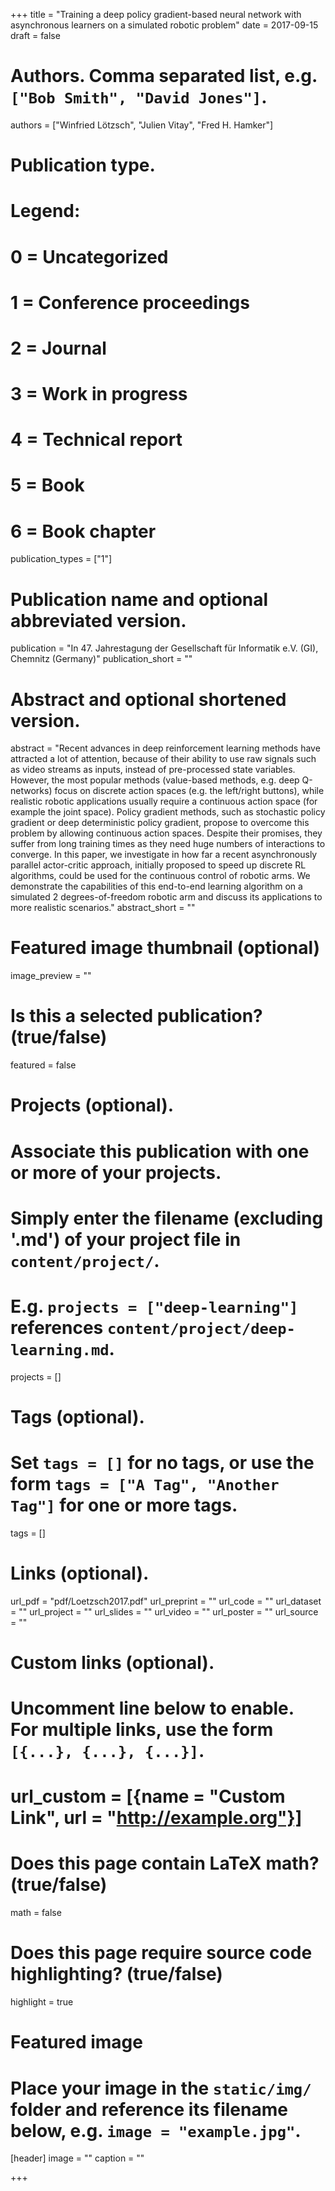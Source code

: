 +++
title = "Training a deep policy gradient-based neural network with asynchronous learners on a simulated robotic problem"
date = 2017-09-15
draft = false

# Authors. Comma separated list, e.g. `["Bob Smith", "David Jones"]`.
authors = ["Winfried Lötzsch", "Julien Vitay", "Fred H. Hamker"]

# Publication type.
# Legend:
# 0 = Uncategorized
# 1 = Conference proceedings
# 2 = Journal
# 3 = Work in progress
# 4 = Technical report
# 5 = Book
# 6 = Book chapter
publication_types = ["1"]

# Publication name and optional abbreviated version.
publication = "In 47. Jahrestagung der Gesellschaft für Informatik e.V. (GI), Chemnitz (Germany)"
publication_short = ""

# Abstract and optional shortened version.
abstract = "Recent advances in deep reinforcement learning methods have attracted a lot of attention, because of their ability to use raw signals such as video streams as inputs, instead of pre-processed state variables. However, the most popular methods (value-based methods, e.g. deep Q-networks) focus on discrete action spaces (e.g. the left/right buttons), while realistic robotic applications usually require a continuous action space (for example the joint space). Policy gradient methods, such as stochastic policy gradient or deep deterministic policy gradient, propose to overcome this problem by allowing continuous action spaces. Despite their promises, they suffer from long training times as they need huge numbers of interactions to converge. In this paper, we investigate in how far a recent asynchronously parallel actor-critic approach, initially proposed to speed up discrete RL algorithms, could be used for the continuous control of robotic arms. We demonstrate the capabilities of this end-to-end learning algorithm on a simulated 2 degrees-of-freedom robotic arm and discuss its applications to more realistic scenarios."
abstract_short = ""

# Featured image thumbnail (optional)
image_preview = ""

# Is this a selected publication? (true/false)
featured = false

# Projects (optional).
#   Associate this publication with one or more of your projects.
#   Simply enter the filename (excluding '.md') of your project file in `content/project/`.
#   E.g. `projects = ["deep-learning"]` references `content/project/deep-learning.md`.
projects = []

# Tags (optional).
#   Set `tags = []` for no tags, or use the form `tags = ["A Tag", "Another Tag"]` for one or more tags.
tags = []

# Links (optional).
url_pdf = "pdf/Loetzsch2017.pdf"
url_preprint = ""
url_code = ""
url_dataset = ""
url_project = ""
url_slides = ""
url_video = ""
url_poster = ""
url_source = ""

# Custom links (optional).
#   Uncomment line below to enable. For multiple links, use the form `[{...}, {...}, {...}]`.
# url_custom = [{name = "Custom Link", url = "http://example.org"}]

# Does this page contain LaTeX math? (true/false)
math = false

# Does this page require source code highlighting? (true/false)
highlight = true

# Featured image
# Place your image in the `static/img/` folder and reference its filename below, e.g. `image = "example.jpg"`.
[header]
image = ""
caption = ""

+++
